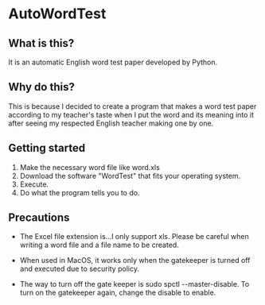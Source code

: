 
AutoWordTest
=====

## What is this?

It is an automatic English word test paper developed by Python.


## Why do this?

This is because I decided to create a program that makes a word test paper according to my teacher's taste when I put the word and its meaning into it after seeing my respected English teacher making one by one.


## Getting started

1. Make the necessary word file like word.xls
2. Download the software "WordTest" that fits your operating system.
3. Execute.
4. Do what the program tells you to do.

## Precautions

- The Excel file extension is...I only support xls. Please be careful when writing a word file and a file name to be created.

- When used in MacOS, it works only when the gatekeeper is turned off and executed due to security policy.
 - The way to turn off the gate keeper is sudo spctl --master-disable. To turn on the gatekeeper again, change the disable to enable.

